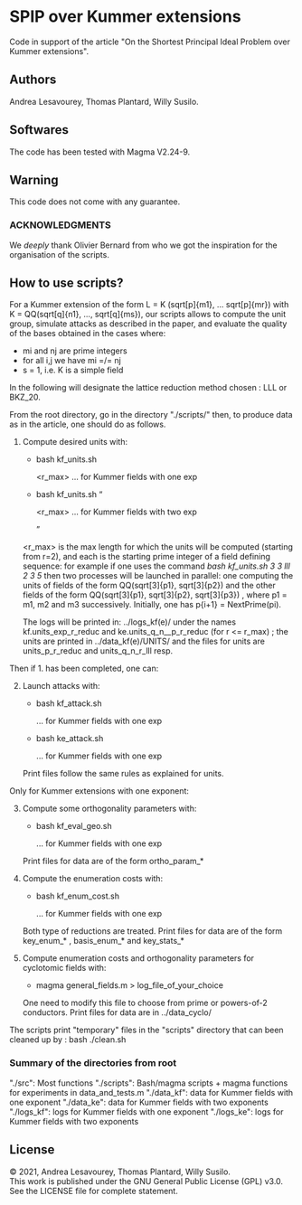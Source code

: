 # SPIP over Kummer extensions

Code in support of the article "On the Shortest Principal Ideal Problem over Kummer 
extensions".

## Authors
Andrea Lesavourey, Thomas Plantard, Willy Susilo.

## Softwares
The code has been tested with Magma V2.24-9.


## Warning
This code does not come with any guarantee. 


### ACKNOWLEDGMENTS
We *deeply* thank Olivier Bernard from who we got the inspiration for the organisation of the scripts. 


## How to use scripts?

For a Kummer extension of the form L = K (sqrt[p]{m1}, ... sqrt[p]{mr}) with
K = QQ(sqrt[q]{n1}, ..., sqrt[q]{ms}), our scripts allows to compute the unit group,
simulate attacks as described in the paper, and evaluate the quality of the bases
obtained in the cases where:
- mi and nj are prime integers
- for all i,j we have mi =/= nj
- s = 1, i.e. K is a simple field

In the following <reduc> will designate the lattice reduction method chosen : LLL or
BKZ_20.

From the root directory, go in the directory "./scripts/" then, 
to produce data as in the article, one should do as follows.

1. Compute desired units with:
   - bash kf_units.sh <p> <r_max> <reduc> <m1> ... <mt> for Kummer fields with one
   exp
   - bash kf_units.sh <q> <n> <reduc> <p> <r_max> <m1> ... <ms> for Kummer fields with two
   exp

   <r_max> is the max length for which the units will be computed (starting from r=2),
   and each <mi> is the starting prime integer of a field defining sequence: for
   example if one uses the command
                      *bash kf_units.sh 3 3 lll 2 3 5*
   then two processes will be launched in parallel: one computing the units of
   fields of the form QQ(sqrt[3]{p1}, sqrt[3]{p2}) and the other fields of the form
   QQ(sqrt[3]{p1}, sqrt[3]{p2}, sqrt[3]{p3}) , where p1 = m1, m2 and m3 successively.
   Initially, one has p{i+1} = NextPrime(pi).
   
   The logs will be printed in: ../logs_kf(e)/ under the names kf.units_exp_r_reduc
   and ke.units_q_n__p_r_reduc (for r <= r_max) ;
   the units are printed in ../data_kf(e)/UNITS/  and the files for units are
   units_p_r_reduc and units_q_n_r_lll resp.
   
   
Then if 1. has been completed, one can:

2. Launch attacks with:
   - bash kf_attack.sh <p> <r> <reduc> <m1> ... <mt> for Kummer fields with one
   exp
   - bash ke_attack.sh <p> <r> <reduc> <m1> ... <mt> for Kummer fields with one
   exp

   Print files follow the same rules as explained for units.


Only for Kummer extensions with one exponent:

3. Compute some orthogonality parameters with:
   - bash kf_eval_geo.sh <p> <r> <reduc> <m1> ... <mt> for Kummer fields with one
   exp

   Print files for data are of the form  ortho_param_*


4. Compute the enumeration costs with:
   - bash kf_enum_cost.sh <p> <r>  <m1> ... <mt> for Kummer fields with one
   exp

   Both type of reductions are treated. Print files for data are of the form
   key_enum_* , basis_enum_* and key_stats_*


5. Compute enumeration costs and orthogonality parameters for cyclotomic fields with:
   - magma general_fields.m > log_file_of_your_choice 

   One need to modify this file to choose from prime or powers-of-2 conductors.
   Print files for data are in ../data_cyclo/



The scripts print "temporary" files in the "scripts" directory that can been cleaned up
by :  bash ./clean.sh


### Summary of the directories from root
 "./src": Most functions
 "./scripts": Bash/magma scripts + magma functions for experiments in data_and_tests.m
 "./data_kf": data for Kummer fields with one exponent
 "./data_ke": data for Kummer fields with two exponents
 "./logs_kf": logs for Kummer fields with one exponent
 "./logs_ke": logs for Kummer fields with two exponents
 

## License
&copy; 2021, Andrea Lesavourey, Thomas Plantard, Willy Susilo.  
This work is published under the GNU General Public License (GPL) v3.0.  
See the LICENSE file for complete statement.
